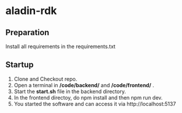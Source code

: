 # aladin-rdk

## Preparation
Install all requirements in the requirements.txt

## Startup
1. Clone and Checkout repo.
2. Open a terminal in **/code/backend/** and **/code/frontend/** . 
3. Start the **start.sh** file in the backend directory.
4. In the frontend directoy, do npm install and then npm run dev.
5. You started the software and can access it via http://localhost:5137